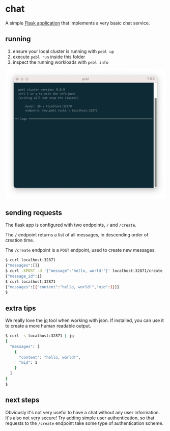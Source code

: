 # chat

A simple [Flask application](https://flask.palletsprojects.com/en/2.3.x/) that
implements a very basic chat service.

## running

  1. ensure your local cluster is running with `pebl up`
  2. execute `pebl run` inside this folder
  3. inspect the running workloads with `pebl info`

![example output from pebl info](./example.png)

## sending requests

The flask app is configured with two endpoints, `/` and `/create`.

The `/` endpoint returns a list of all messages, in descending order of creation
time.

The `/create` endpoint is a `POST` endpoint, used to create new messages.

```bash
$ curl localhost:32871
{"messages":[]}
$ curl -XPOST -d '{"message":"hello, world!"}' localhost:32871/create
{"message_id":1}
$ curl localhost:32871
{"messages":[{"content":"hello, world!","mid":1}]}
$
```

## extra tips

We really love the [jq](https://jqlang.github.io/jq/) tool when working with
json. If installed, you can use it to create a more human readable output.

```bash
$ curl -s localhost:32871 | jq
{
  "messages": [
    {
      "content": "hello, world!",
      "mid": 1
    }
  ]
}
$
```

## next steps

Obviously it's not very useful to have a chat without any user information.
It's also not very secure! Try adding simple user authentication, so that
requests to the `/create` endpoint take some type of authentication scheme.
